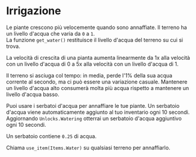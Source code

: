 # Irrigazione
Le piante crescono più velocemente quando sono annaffiate. Il terreno ha un livello d'acqua che varia da `0` a `1`.  
La funzione `get_water()` restituisce il livello d'acqua del terreno su cui si trova.

La velocità di crescita di una pianta aumenta linearmente da 1x alla velocità con un livello d'acqua di 0 a 5x alla velocità con un livello d'acqua di 1.

Il terreno si asciuga col tempo: in media, perde l'1% della sua acqua corrente al secondo, ma ci può essere una variazione casuale. Mantenere un livello d'acqua alto consumerà molta più acqua rispetto a mantenere un livello d'acqua basso.

Puoi usare i serbatoi d'acqua per annaffiare le tue piante. Un serbatoio d'acqua viene automaticamente aggiunto al tuo inventario ogni 10 secondi. 
Aggiornando `Unlocks.Watering` otterrai un serbatoio d'acqua aggiuntivo ogni 10 secondi.

Un serbatoio contiene `0.25` di acqua.

Chiama `use_item(Items.Water)` su qualsiasi terreno per annaffiarlo.
